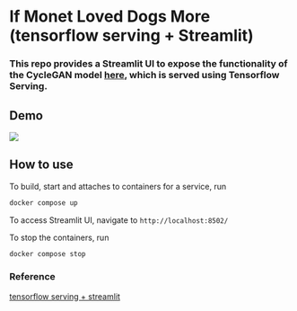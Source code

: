 # If Monet Loved Dogs More (tensorflow serving + Streamlit)

### This repo provides a Streamlit UI to expose the functionality of the CycleGAN model [here](https://github.com/yueying-teng/cycleGAN_if_monet_loved_dogs_more), which is served using Tensorflow Serving.

## Demo

![](CycleGAN_st_demo.gif)

## How to use

To build, start and attaches to containers for a service, run

```bash
docker compose up
```

To access Streamlit UI, navigate to `http://localhost:8502/`

To stop the containers, run

```bash
docker compose stop
```

### Reference

[tensorflow serving + streamlit](https://github.com/alvarobartt/tensorflow-serving-streamlit)
